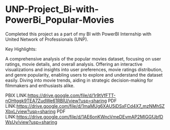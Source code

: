 # UNP-Project_Bi-with-PowerBi_Popular-Movies

Completed this project as a part of my BI with PowerBI Internship with United Network of Professionals (UNP).

Key Highlights:

A comprehensive analysis of the popular movies dataset, focusing on user ratings, movie details, and overall analysis.
Offering an interactive visualizations and insights into user preferences, movie ratings distribution, and genre popularity, enabling users to explore and understand the dataset easily.
Diving into movie trends, aiding in strategic decision-making for filmmakers and enthusiasts alike.

PBIX LINK:https://drive.google.com/file/d/1r9tVfFTT-nOHtggk9TEA7ZudWe61RBIU/view?usp=sharing
PDF LINK:https://drive.google.com/file/d/1maMUg6XAU5jDSxFCd4X7_mzNMhSZXbxL/view?usp=sharing
PDF LINK:https://drive.google.com/file/d/1AE6onKWncVmeDEvmAP2MIGGfJbfDWsUy/view?usp=sharing
